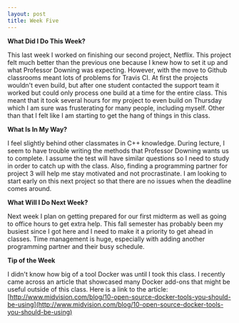 ```yaml
---
layout: post
title: Week Five
---
```


**What Did I Do This Week?**

This last week I worked on finishing our second project, Netflix.  This project felt much better than the previous one because I knew how to set it up and what Professor Downing was expecting.  However, with the move to Github classrooms meant lots of problems for Travis CI.  At first the projects wouldn't even build, but after one student contacted the support team it worked but could only process one build at a time for the entire class.  This meant that it took several hours for my project to even build on Thursday which I am sure was frusterating for many people, including myself.  Other than that I felt like I am starting to get the hang of things in this class.

**What Is In My Way?**

I feel slightly behind other classmates in C++ knowledge.  During lecture, I seem to have trouble writing the methods that Professor Downing wants us to complete.  I assume the test will have similar questions so I need to study in order to catch up with the class.  Also, finding a programming partner for project 3 will help me stay motivated and not procrastinate.  I am looking to start early on this next project so that there are no issues when the deadline comes around.

**What Will I Do Next Week?**

Next week I plan on getting prepared for our first midterm as well as going to office hours to get extra help.  This fall semester has probably been my busiest since I got here and I need to make it a priority to get ahead in classes.  Time management is huge, especially with adding another programming partner and their busy schedule.

**Tip of the Week**

I didn't know how big of a tool Docker was until I took this class.  I recently came across an article that showcased many Docker add-ons that might be useful outside of this class.  Here is a link to the article: [http://www.midvision.com/blog/10-open-source-docker-tools-you-should-be-using](http://www.midvision.com/blog/10-open-source-docker-tools-you-should-be-using)
